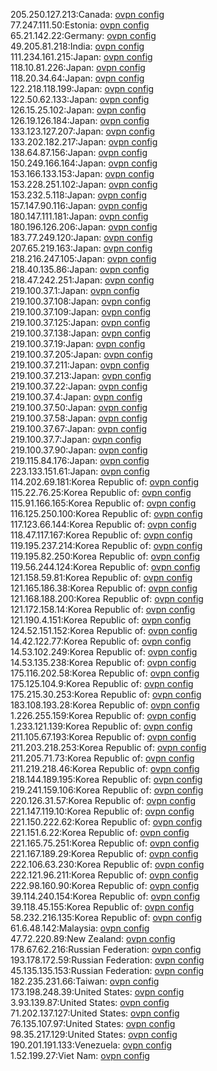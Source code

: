 205.250.127.213:Canada: [ovpn config](vpn/205_250_127_213.ovpn)  
77.247.111.50:Estonia: [ovpn config](vpn/77_247_111_50.ovpn)  
65.21.142.22:Germany: [ovpn config](vpn/65_21_142_22.ovpn)  
49.205.81.218:India: [ovpn config](vpn/49_205_81_218.ovpn)  
111.234.161.215:Japan: [ovpn config](vpn/111_234_161_215.ovpn)  
118.10.81.226:Japan: [ovpn config](vpn/118_10_81_226.ovpn)  
118.20.34.64:Japan: [ovpn config](vpn/118_20_34_64.ovpn)  
122.218.118.199:Japan: [ovpn config](vpn/122_218_118_199.ovpn)  
122.50.62.133:Japan: [ovpn config](vpn/122_50_62_133.ovpn)  
126.15.25.102:Japan: [ovpn config](vpn/126_15_25_102.ovpn)  
126.19.126.184:Japan: [ovpn config](vpn/126_19_126_184.ovpn)  
133.123.127.207:Japan: [ovpn config](vpn/133_123_127_207.ovpn)  
133.202.182.217:Japan: [ovpn config](vpn/133_202_182_217.ovpn)  
138.64.87.156:Japan: [ovpn config](vpn/138_64_87_156.ovpn)  
150.249.166.164:Japan: [ovpn config](vpn/150_249_166_164.ovpn)  
153.166.133.153:Japan: [ovpn config](vpn/153_166_133_153.ovpn)  
153.228.251.102:Japan: [ovpn config](vpn/153_228_251_102.ovpn)  
153.232.5.118:Japan: [ovpn config](vpn/153_232_5_118.ovpn)  
157.147.90.116:Japan: [ovpn config](vpn/157_147_90_116.ovpn)  
180.147.111.181:Japan: [ovpn config](vpn/180_147_111_181.ovpn)  
180.196.126.206:Japan: [ovpn config](vpn/180_196_126_206.ovpn)  
183.77.249.120:Japan: [ovpn config](vpn/183_77_249_120.ovpn)  
207.65.219.163:Japan: [ovpn config](vpn/207_65_219_163.ovpn)  
218.216.247.105:Japan: [ovpn config](vpn/218_216_247_105.ovpn)  
218.40.135.86:Japan: [ovpn config](vpn/218_40_135_86.ovpn)  
218.47.242.251:Japan: [ovpn config](vpn/218_47_242_251.ovpn)  
219.100.37.1:Japan: [ovpn config](vpn/219_100_37_1.ovpn)  
219.100.37.108:Japan: [ovpn config](vpn/219_100_37_108.ovpn)  
219.100.37.109:Japan: [ovpn config](vpn/219_100_37_109.ovpn)  
219.100.37.125:Japan: [ovpn config](vpn/219_100_37_125.ovpn)  
219.100.37.138:Japan: [ovpn config](vpn/219_100_37_138.ovpn)  
219.100.37.19:Japan: [ovpn config](vpn/219_100_37_19.ovpn)  
219.100.37.205:Japan: [ovpn config](vpn/219_100_37_205.ovpn)  
219.100.37.211:Japan: [ovpn config](vpn/219_100_37_211.ovpn)  
219.100.37.213:Japan: [ovpn config](vpn/219_100_37_213.ovpn)  
219.100.37.22:Japan: [ovpn config](vpn/219_100_37_22.ovpn)  
219.100.37.4:Japan: [ovpn config](vpn/219_100_37_4.ovpn)  
219.100.37.50:Japan: [ovpn config](vpn/219_100_37_50.ovpn)  
219.100.37.58:Japan: [ovpn config](vpn/219_100_37_58.ovpn)  
219.100.37.67:Japan: [ovpn config](vpn/219_100_37_67.ovpn)  
219.100.37.7:Japan: [ovpn config](vpn/219_100_37_7.ovpn)  
219.100.37.90:Japan: [ovpn config](vpn/219_100_37_90.ovpn)  
219.115.84.176:Japan: [ovpn config](vpn/219_115_84_176.ovpn)  
223.133.151.61:Japan: [ovpn config](vpn/223_133_151_61.ovpn)  
114.202.69.181:Korea Republic of: [ovpn config](vpn/114_202_69_181.ovpn)  
115.22.76.25:Korea Republic of: [ovpn config](vpn/115_22_76_25.ovpn)  
115.91.166.165:Korea Republic of: [ovpn config](vpn/115_91_166_165.ovpn)  
116.125.250.100:Korea Republic of: [ovpn config](vpn/116_125_250_100.ovpn)  
117.123.66.144:Korea Republic of: [ovpn config](vpn/117_123_66_144.ovpn)  
118.47.117.167:Korea Republic of: [ovpn config](vpn/118_47_117_167.ovpn)  
119.195.237.214:Korea Republic of: [ovpn config](vpn/119_195_237_214.ovpn)  
119.195.82.250:Korea Republic of: [ovpn config](vpn/119_195_82_250.ovpn)  
119.56.244.124:Korea Republic of: [ovpn config](vpn/119_56_244_124.ovpn)  
121.158.59.81:Korea Republic of: [ovpn config](vpn/121_158_59_81.ovpn)  
121.165.186.38:Korea Republic of: [ovpn config](vpn/121_165_186_38.ovpn)  
121.168.188.200:Korea Republic of: [ovpn config](vpn/121_168_188_200.ovpn)  
121.172.158.14:Korea Republic of: [ovpn config](vpn/121_172_158_14.ovpn)  
121.190.4.151:Korea Republic of: [ovpn config](vpn/121_190_4_151.ovpn)  
124.52.151.152:Korea Republic of: [ovpn config](vpn/124_52_151_152.ovpn)  
14.42.122.77:Korea Republic of: [ovpn config](vpn/14_42_122_77.ovpn)  
14.53.102.249:Korea Republic of: [ovpn config](vpn/14_53_102_249.ovpn)  
14.53.135.238:Korea Republic of: [ovpn config](vpn/14_53_135_238.ovpn)  
175.116.202.58:Korea Republic of: [ovpn config](vpn/175_116_202_58.ovpn)  
175.125.104.9:Korea Republic of: [ovpn config](vpn/175_125_104_9.ovpn)  
175.215.30.253:Korea Republic of: [ovpn config](vpn/175_215_30_253.ovpn)  
183.108.193.28:Korea Republic of: [ovpn config](vpn/183_108_193_28.ovpn)  
1.226.255.159:Korea Republic of: [ovpn config](vpn/1_226_255_159.ovpn)  
1.233.121.139:Korea Republic of: [ovpn config](vpn/1_233_121_139.ovpn)  
211.105.67.193:Korea Republic of: [ovpn config](vpn/211_105_67_193.ovpn)  
211.203.218.253:Korea Republic of: [ovpn config](vpn/211_203_218_253.ovpn)  
211.205.71.73:Korea Republic of: [ovpn config](vpn/211_205_71_73.ovpn)  
211.219.218.46:Korea Republic of: [ovpn config](vpn/211_219_218_46.ovpn)  
218.144.189.195:Korea Republic of: [ovpn config](vpn/218_144_189_195.ovpn)  
219.241.159.106:Korea Republic of: [ovpn config](vpn/219_241_159_106.ovpn)  
220.126.31.57:Korea Republic of: [ovpn config](vpn/220_126_31_57.ovpn)  
221.147.119.10:Korea Republic of: [ovpn config](vpn/221_147_119_10.ovpn)  
221.150.222.62:Korea Republic of: [ovpn config](vpn/221_150_222_62.ovpn)  
221.151.6.22:Korea Republic of: [ovpn config](vpn/221_151_6_22.ovpn)  
221.165.75.251:Korea Republic of: [ovpn config](vpn/221_165_75_251.ovpn)  
221.167.189.29:Korea Republic of: [ovpn config](vpn/221_167_189_29.ovpn)  
222.106.63.230:Korea Republic of: [ovpn config](vpn/222_106_63_230.ovpn)  
222.121.96.211:Korea Republic of: [ovpn config](vpn/222_121_96_211.ovpn)  
222.98.160.90:Korea Republic of: [ovpn config](vpn/222_98_160_90.ovpn)  
39.114.240.154:Korea Republic of: [ovpn config](vpn/39_114_240_154.ovpn)  
39.118.45.155:Korea Republic of: [ovpn config](vpn/39_118_45_155.ovpn)  
58.232.216.135:Korea Republic of: [ovpn config](vpn/58_232_216_135.ovpn)  
61.6.48.142:Malaysia: [ovpn config](vpn/61_6_48_142.ovpn)  
47.72.220.89:New Zealand: [ovpn config](vpn/47_72_220_89.ovpn)  
178.67.62.216:Russian Federation: [ovpn config](vpn/178_67_62_216.ovpn)  
193.178.172.59:Russian Federation: [ovpn config](vpn/193_178_172_59.ovpn)  
45.135.135.153:Russian Federation: [ovpn config](vpn/45_135_135_153.ovpn)  
182.235.231.66:Taiwan: [ovpn config](vpn/182_235_231_66.ovpn)  
173.198.248.39:United States: [ovpn config](vpn/173_198_248_39.ovpn)  
3.93.139.87:United States: [ovpn config](vpn/3_93_139_87.ovpn)  
71.202.137.127:United States: [ovpn config](vpn/71_202_137_127.ovpn)  
76.135.107.97:United States: [ovpn config](vpn/76_135_107_97.ovpn)  
98.35.217.129:United States: [ovpn config](vpn/98_35_217_129.ovpn)  
190.201.191.133:Venezuela: [ovpn config](vpn/190_201_191_133.ovpn)  
1.52.199.27:Viet Nam: [ovpn config](vpn/1_52_199_27.ovpn)  
